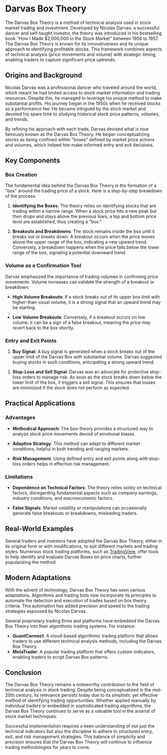 # Darvas Box Theory

The Darvas Box Theory is a method of technical analysis used in stock market trading and investment. Developed by Nicolas Darvas, a successful dancer and self-taught investor, the theory was introduced in his bestselling book "How I Made $2,000,000 in the Stock Market" between 1956 to 1957. The Darvas Box Theory is known for its innovativeness and its unique approach to identifying profitable stocks. This framework combines aspects of technical analysis (price movements and volume) with strategic timing, enabling traders to capture significant price uptrends.

## Origins and Background

Nicolas Darvas was a professional dancer who traveled around the world, which meant he had limited access to stock market information and trading resources. Despite this, he managed to leverage his unique method to make substantial profits. His journey began in the 1950s when he received stocks as a performance fee. He became intrigued by the stock market and devoted his spare time to studying historical stock price patterns, volumes, and trends.

By refining his approach with each trade, Darvas devised what is now famously known as the Darvas Box Theory. He began conceptualizing stocks as being confined within "boxes" defined by market price actions and volumes, which helped him make informed entry and exit decisions.

## Key Components

### Box Creation

The fundamental idea behind the Darvas Box Theory is the formation of a "box" around the trading price of a stock. Here is a step-by-step breakdown of the process:

1. **Identifying the Boxes**: The theory relies on identifying stocks that are trading within a narrow range. When a stock price hits a new peak but then drops and stays above the previous lows, a top and bottom price level are established, thus creating a "box."

2. **Breakouts and Breakdowns**: The stock remains inside the box until it breaks out or breaks down. A breakout occurs when the price moves above the upper range of the box, indicating a new upward trend. Conversely, a breakdown happens when the price falls below the lower range of the box, signaling a potential downward trend.

### Volume as a Confirmation Tool

Darvas emphasized the importance of trading volumes in confirming price movements. Volume increases can validate the strength of a breakout or breakdown:

- **High Volume Breakouts**: If a stock breaks out of its upper box limit with higher-than-usual volume, it is a strong signal that an upward trend may be starting.

- **Low Volume Breakouts**: Conversely, if a breakout occurs on low volume, it can be a sign of a false breakout, meaning the price may revert back to the box shortly.

### Entry and Exit Points

1. **Buy Signal**: A buy signal is generated when a stock breaks out of the upper limit of the Darvas Box with substantial volume. Darvas suggested buying stocks in such conditions, anticipating a strong upward trend.

2. **Stop-Loss and Sell Signal**: Darvas was an advocate for protective stop-loss orders to manage risk. As soon as the stock breaks down below the lower limit of the box, it triggers a sell signal. This ensures that losses are minimized if the stock does not perform as expected.

## Practical Applications

### Advantages

- **Methodical Approach**: The box-theory provides a structured way to analyze stock price movements devoid of emotional biases.

- **Adaptive Strategy**: This method can adapt to different market conditions, helpful in both trending and ranging markets.

- **Risk Management**: Using defined entry and exit points along with stop-loss orders helps in effective risk management.

### Limitations

- **Dependence on Technical Factors**: The theory relies solely on technical factors, disregarding fundamental aspects such as company earnings, industry conditions, and macroeconomic factors.

- **False Signals**: Market volatility or manipulations can occasionally generate false breakouts or breakdowns, misleading traders.

## Real-World Examples

Several traders and investors have adopted the Darvas Box Theory, either in its original form or with modifications, to suit different markets and trading styles. Numerous stock trading platforms, such as [TradingView](https://www.tradingview.com/), offer tools to help identify and evaluate Darvas Boxes on price charts, further popularizing the method.

## Modern Adaptations

With the advent of technology, Darvas Box Theory has seen various adaptations. Algorithms and trading bots now incorporate its principles to automate the detection and execution of trades based on box theory criteria. This automation has added precision and speed to the trading strategies espoused by Nicolas Darvas.

Several proprietary trading firms and platforms have embedded the Darvas Box Theory into their algorithmic trading systems. For instance:

- **QuantConnect**: A cloud-based algorithmic trading platform that allows traders to use different technical analysis methods, including the Darvas Box Theory.
- **MetaTrader**: A popular trading platform that offers custom indicators, enabling traders to script Darvas Box patterns.

## Conclusion

The Darvas Box Theory remains a noteworthy contribution to the field of technical analysis in stock trading. Despite being conceptualized in the mid-20th century, its relevance persists today due to its simplistic yet effective method of identifying trading opportunities. Whether applied manually by individual traders or embedded in sophisticated trading algorithms, the Darvas Box Theory continues to serve as a valuable tool in the arsenal of stock market techniques. 

Successful implementation requires a keen understanding of not just the technical indicators but also the discipline to adhere to structured entry, exit, and risk management strategies. This balance of simplicity and precision ensures that the Darvas Box Theory will continue to influence trading methodologies for years to come.